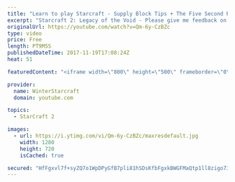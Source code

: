 ```yaml
---
title: "Learn to play Starcraft - Supply Block Tips + The Five Second Rule (Basic Guide & Tutorial)"
excerpt: "Starcraft 2: Legacy of the Void - Please give me feedback on this general video style/commentary, hopefully it helps you guys out!  Can very easily make more on different concepts if it is the right direction!  Sc2ReplayStats - http://www.sc2replaystats.com"
originalUrl: https://youtube.com/watch?v=Qm-6y-CzBZc
type: video
price: Free
length: PT9M5S
publishedDateTime: 2017-11-19T17:08:24Z
heat: 51

featuredContent: "<iframe width=\"800\" height=\"500\" frameborder=\"0\" src=\"https://www.youtube.com/embed/Qm-6y-CzBZc\" allow=\"accelerometer; autoplay; encrypted-media; gyroscope; picture-in-picture\" allowfullscreen></iframe>"

provider:
  name: WinterStarcraft
  domain: youtube.com

topics:
  - StarCraft 2

images:
  - url: https://i.ytimg.com/vi/Qm-6y-CzBZc/maxresdefault.jpg
    width: 1280
    height: 720
    isCached: true

secured: "HfFgxvl7f+syZQ7o1WpDPyGfB7pli81hSDsKfbFgxkBWGFMaQtp1ll8zigo731VDJHS2cXBOTmvUhrEIhpBgM0kL501EFw4EGMwpqhYdbeGaqGZ0YJL0UVhmDErnssGmrDC6EDUvyjnHcX90DJEUgOlxfwCt70Yk8WfVuT4zWeNuirkb5/cOaEZ3PctJHeq2bNX95V98kSQ/G6ean7BLVL7AkbbSnQAD1quhpoaT7VM8EhdVe5pe6nVfSK1gKc66Q5VRdw1xbqo4Dl3Fq7cQqJTuP0ZjETQugrXkuXbfs3IUF3TtXR4uyTg1Z/KXV/Kc8xCNjfqvnlLSGgZUAXnUfIWmapQRbSJtz8wYwTOFFnhLMuWNZcP6DML4T14F7VEWmtegSCPYRCVwN/vEQvB8X0OTgyOqN5N2lLJTTaoRLyI=;AWzfOxGjLzvVZayfT1kacA=="
---
```



